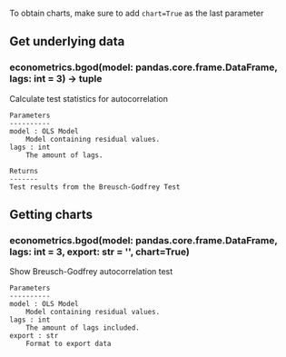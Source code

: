 To obtain charts, make sure to add `chart=True` as the last parameter

## Get underlying data 
### econometrics.bgod(model: pandas.core.frame.DataFrame, lags: int = 3) -> tuple

Calculate test statistics for autocorrelation

    Parameters
    ----------
    model : OLS Model
        Model containing residual values.
    lags : int
        The amount of lags.

    Returns
    -------
    Test results from the Breusch-Godfrey Test

## Getting charts 
### econometrics.bgod(model: pandas.core.frame.DataFrame, lags: int = 3, export: str = '', chart=True)

Show Breusch-Godfrey autocorrelation test

    Parameters
    ----------
    model : OLS Model
        Model containing residual values.
    lags : int
        The amount of lags included.
    export : str
        Format to export data
